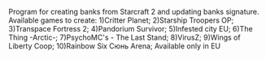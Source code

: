 Program for creating banks from Starcraft 2 and updating banks signature.
Available games to create:
1)Critter Planet;
2)Starship Troopers OP;
3)Transpace Fortress 2;
4)Pandorium Survivor;
5)Infested citу EU;
6)The Thing -Arctic-;
7)PsychoMC's - The Last Stand;
8)VirusZ;
9)Wings of Liberty Coop;
10)Rainbow Six Сюнь Arena;
Available only in EU
